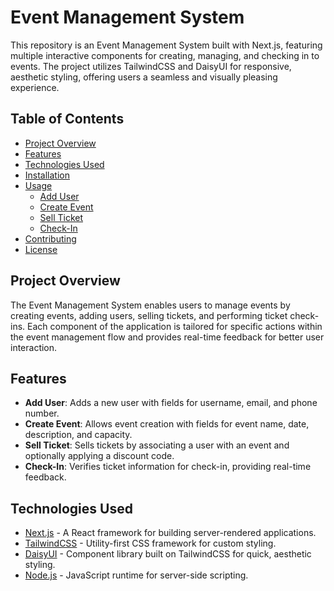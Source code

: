 # Event Management System

This repository is an Event Management System built with Next.js, featuring multiple interactive components for creating, managing, and checking in to events. The project utilizes TailwindCSS and DaisyUI for responsive, aesthetic styling, offering users a seamless and visually pleasing experience.

## Table of Contents

- [Project Overview](#project-overview)
- [Features](#features)
- [Technologies Used](#technologies-used)
- [Installation](#installation)
- [Usage](#usage)
  - [Add User](#add-user)
  - [Create Event](#create-event)
  - [Sell Ticket](#sell-ticket)
  - [Check-In](#check-in)
- [Contributing](#contributing)
- [License](#license)

## Project Overview

The Event Management System enables users to manage events by creating events, adding users, selling tickets, and performing ticket check-ins. Each component of the application is tailored for specific actions within the event management flow and provides real-time feedback for better user interaction.

## Features

- **Add User**: Adds a new user with fields for username, email, and phone number.
- **Create Event**: Allows event creation with fields for event name, date, description, and capacity.
- **Sell Ticket**: Sells tickets by associating a user with an event and optionally applying a discount code.
- **Check-In**: Verifies ticket information for check-in, providing real-time feedback.

## Technologies Used

- [Next.js](https://nextjs.org/) - A React framework for building server-rendered applications.
- [TailwindCSS](https://tailwindcss.com/) - Utility-first CSS framework for custom styling.
- [DaisyUI](https://daisyui.com/) - Component library built on TailwindCSS for quick, aesthetic styling.
- [Node.js](https://nodejs.org/) - JavaScript runtime for server-side scripting.
